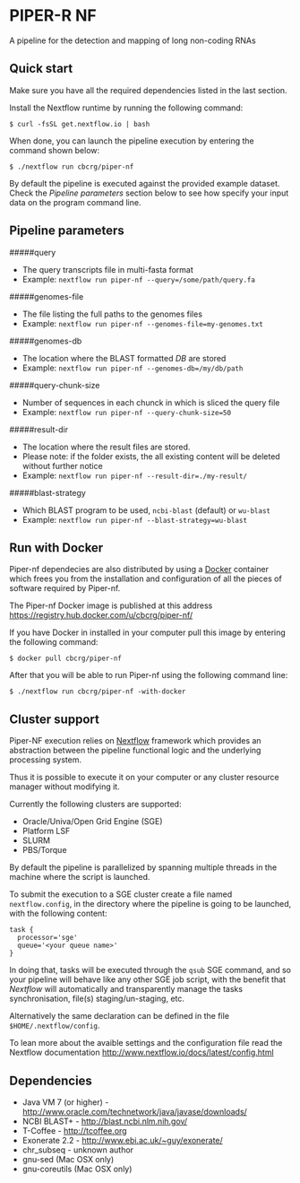 PIPER-R NF
==========

A pipeline for the detection and mapping of long non-coding RNAs


Quick start
-----------

Make sure you have all the required dependencies listed in the last section. 

Install the Nextflow runtime by running the following command: 

    $ curl -fsSL get.nextflow.io | bash


When done, you can launch the pipeline execution by entering the command shown below:

    $ ./nextflow run cbcrg/piper-nf


By default the pipeline is executed against the provided example dataset. Check the *Pipeline parameters* section below
to see how specify your input data on the program command line.

Pipeline parameters
-------------------

#####query

  * The query transcripts file in multi-fasta format
  * Example: `nextflow run piper-nf --query=/some/path/query.fa`

#####genomes-file

  * The file listing the full paths to the genomes files
  * Example: `nextflow run piper-nf --genomes-file=my-genomes.txt`


#####genomes-db

  * The location where the BLAST formatted *DB* are stored
  * Example: `nextflow run piper-nf --genomes-db=/my/db/path`


#####query-chunk-size

  * Number of sequences in each chunck in which is sliced the query file
  * Example: `nextflow run piper-nf --query-chunk-size=50`


#####result-dir

  * The location where the result files are stored.
  * Please note: if the folder exists, the all existing content will be deleted without further notice
  * Example: `nextflow run piper-nf --result-dir=./my-result/`


#####blast-strategy

  * Which BLAST program to be used, `ncbi-blast` (default) or `wu-blast`
  * Example: `nextflow run piper-nf --blast-strategy=wu-blast`


Run with Docker 
---------------- 

Piper-nf dependecies are also distributed by using a [Docker](http://www.docker.com) container which frees you from 
the installation and configuration of all the pieces of software required by Piper-nf. 

The Piper-nf Docker image is published at this address https://registry.hub.docker.com/u/cbcrg/piper-nf/

If you have Docker in installed in your computer pull this image by entering the following command: 

    $ docker pull cbcrg/piper-nf
  
  
After that you will be able to run Piper-nf using the following command line: 

    $ ./nextflow run cbcrg/piper-nf -with-docker




Cluster support
---------------

Piper-NF execution relies on [Nextflow](http://nextflow.io) framework which provides an abstraction between
the pipeline functional logic and the underlying processing system.

Thus it is possible to execute it on your computer or any cluster resource
manager without modifying it.

Currently the following clusters are supported:

  + Oracle/Univa/Open Grid Engine (SGE)
  + Platform LSF
  + SLURM
  + PBS/Torque


By default the pipeline is parallelized by spanning multiple threads in the machine where the script is launched.

To submit the execution to a SGE cluster create a file named `nextflow.config`, in the directory
where the pipeline is going to be launched, with the following content:

    task {
      processor='sge'
      queue='<your queue name>'
    }

In doing that, tasks will be executed through the `qsub` SGE command, and so your pipeline will behave like any
other SGE job script, with the benefit that *Nextflow* will automatically and transparently manage the tasks
synchronisation, file(s) staging/un-staging, etc.

Alternatively the same declaration can be defined in the file `$HOME/.nextflow/config`.

To lean more about the avaible settings and the configuration file read the Nextflow documentation 
 http://www.nextflow.io/docs/latest/config.html


Dependencies
------------
 * Java VM 7 (or higher) - http://www.oracle.com/technetwork/java/javase/downloads/
 * NCBI BLAST+ - http://blast.ncbi.nlm.nih.gov/
 * T-Coffee - http://tcoffee.org
 * Exonerate 2.2 - http://www.ebi.ac.uk/~guy/exonerate/ 
 * chr_subseq - unknown author 
 * gnu-sed (Mac OSX only)
 * gnu-coreutils (Mac OSX only)
